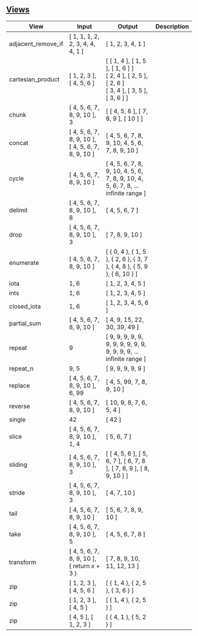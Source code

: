 ## [Views](https://github.com/voivoid/range-v3-cheatsheet/blob/master/src/views.cpp)

| View               | Input                                                 | Output                                                                                             | Description |
| ------------------ | ----------------------------------------------------- | -------------------------------------------------------------------------------------------------- | ----------- |
| adjacent_remove_if | [ 1, 1, 1, 2, 2, 3, 4, 4, 4, 1 ]                      | [ 1, 2, 3, 4, 1 ]                                                                                  |             |
| cartesian_product  | [ 1, 2, 3 ], [ 4, 5, 6 ]                              | [ [ 1, 4 ], [ 1, 5 ], [ 1, 6 ] ]<br>[ 2, 4 ], [ 2, 5 ], [ 2, 6 ]<br>[ 3, 4 ], [ 3, 5 ], [ 3, 6 ] ] |             |
| chunk              | [ 4, 5, 6, 7, 8, 9, 10 ], 3                           | [ [ 4, 5, 6 ], [ 7, 8, 9 ], [ 10 ] ]                                                               |             |
| concat             | [ 4, 5, 6, 7, 8, 9, 10 ], [ 4, 5, 6, 7, 8, 9, 10 ]    | [ 4, 5, 6, 7, 8, 9, 10, 4, 5, 6, 7, 8, 9, 10 ]                                                     |             |
| cycle              | [ 4, 5, 6, 7, 8, 9, 10 ]                              | [ 4, 5, 6, 7, 8, 9, 10, 4, 5, 6, 7, 8, 9, 10, 4, 5, 6, 7, 8, ... infinite range ]                  |             |
| delimit            | [ 4, 5, 6, 7, 8, 9, 10 ], 8                           | [ 4, 5, 6, 7 ]                                                                                     |             |
| drop               | [ 4, 5, 6, 7, 8, 9, 10 ], 3                           | [ 7, 8, 9, 10 ]                                                                                    |             |
| enumerate          | [ 4, 5, 6, 7, 8, 9, 10 ]                              | [ { 0, 4 }, { 1, 5 }, { 2, 6 }, { 3, 7 }, { 4, 8 }, { 5, 9 }, { 6, 10 } ]                          |             |
| iota               | 1, 6                                                  | [ 1, 2, 3, 4, 5 ]                                                                                  |             |
| ints               | 1, 6                                                  | [ 1, 2, 3, 4, 5 ]                                                                                  |             |
| closed_iota        | 1, 6                                                  | [ 1, 2, 3, 4, 5, 6 ]                                                                               |             |
| partial_sum        | [ 4, 5, 6, 7, 8, 9, 10 ]                              | [ 4, 9, 15, 22, 30, 39, 49 ]                                                                       |             |
| repeat             | 9                                                     | [ 9, 9, 9, 9, 9, 9, 9, 9, 9, 9, 9, 9, 9, 9, 9, ... infinite range ]                                |             |
| repeat_n           | 9, 5                                                  | [ 9, 9, 9, 9, 9 ]                                                                                  |             |
| replace            | [ 4, 5, 6, 7, 8, 9, 10 ], 6, 99                       | [ 4, 5, 99, 7, 8, 9, 10 ]                                                                          |             |
| reverse            | [ 4, 5, 6, 7, 8, 9, 10 ]                              | [ 10, 9, 8, 7, 6, 5, 4 ]                                                                           |             |
| single             | 42                                                    | [ 42 ]                                                                                             |             |
| slice              | [ 4, 5, 6, 7, 8, 9, 10 ], 1, 4                        | [ 5, 6, 7 ]                                                                                        |             |
| sliding            | [ 4, 5, 6, 7, 8, 9, 10 ], 3                           | [ [ 4, 5, 6 ], [ 5, 6, 7 ], [ 6, 7, 8 ], [ 7, 8, 9 ], [ 8, 9, 10 ] ]                               |             |
| stride             | [ 4, 5, 6, 7, 8, 9, 10 ], 3                           | [ 4, 7, 10 ]                                                                                       |             |
| tail               | [ 4, 5, 6, 7, 8, 9, 10 ]                              | [ 5, 6, 7, 8, 9, 10 ]                                                                              |             |
| take               | [ 4, 5, 6, 7, 8, 9, 10 ], 5                           | [ 4, 5, 6, 7, 8 ]                                                                                  |             |
| transform          | [ 4, 5, 6, 7, 8, 9, 10 ], { return x + 3 }            | [ 7, 8, 9, 10, 11, 12, 13 ]                                                                        |             |
| zip                | [ 1, 2, 3 ], [ 4, 5, 6 ]                              | [ { 1, 4 }, { 2, 5 }, { 3, 6 } ]                                                                   |             |
| zip                | [ 1, 2, 3 ], [ 4, 5 ]                                 | [ { 1, 4 }, { 2, 5 } ]                                                                             |             |
| zip                | [ 4, 5 ], [ 1, 2, 3 ]                                 | [ { 4, 1 }, { 5, 2 } ]                                                                             |             |